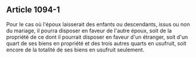 Article 1094-1
----
Pour le cas où l'époux laisserait des enfants ou descendants, issus ou non du
mariage, il pourra disposer en faveur de l'autre époux, soit de la propriété de
ce dont il pourrait disposer en faveur d'un étranger, soit d'un quart de ses
biens en propriété et des trois autres quarts en usufruit, soit encore de la
totalité de ses biens en usufruit seulement.
